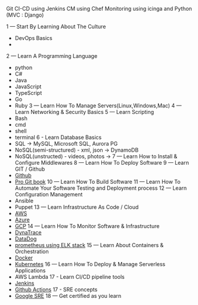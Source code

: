 Git
CI-CD using Jenkins
CM using Chef
Monitoring using icinga and 
Python (MVC : Django)


1 — Start By Learning About The Culture
- DevOps Basics
- 
2 — Learn A Programming Language
- python
- C#
- Java
- JavaScript
- TypeScript
- Go
- Ruby
3 — Learn How To Manage Servers(Linux,Windows,Mac)
4 — Learn Networking & Security Basics
5 — Learn Scripting
- Bash
- cmd
- shell
- terminal
6 - Learn Database Basics
- SQL -> MySQL, Microsoft SQL, Aurora PG
- NoSQL(semi-structured) - xml, json -> DynamoDB
- NoSQL(unstructed) - videos, photos ->
7 — Learn How to Install & Configure Middlewares
8 — Learn How To Deploy Software
9 — Learn GIT / Github
- [Github](https://github.com/)
- [Pro Git book](https://git-scm.com/book/en/v2)
10 — Learn How To Build Software
11 — Learn How To Automate Your Software Testing and Deployment process
12 — Learn Configuration Management
- Ansible
- Puppet
13 — Learn Infrastructure As Code / Cloud
- [AWS](https://aws.amazon.com/training/)
- [Azure](https://docs.microsoft.com/en-us/learn/azure/) 
- [GCP](https://cloud.google.com/training)
14 — Learn How To Monitor Software & Infrastructure
- [DynaTrace](https://www.dynatrace.com/support/help/get-started/what-is-dynatrace/)
- [DataDog](https://docs.datadoghq.com/)
- [prometheus using ELK stack](https://www.elastic.co/blog/prometheus-monitoring-at-scale-with-the-elastic-stack)
15 — Learn About Containers & Orchestration
- [Docker](https://docs.docker.com/get-started/)
- [Kubernetes](https://kubernetes.io/docs/home/)
16 — Learn How To Deploy & Manage Serverless Applications
- AWS Lambda
17 - Learn CI/CD pipeline tools
- [Jenkins](https://www.cloudbees.com/cloudbees-university)
- [Github Actions](https://github.com/features/actions)
17 - SRE concepts
- [Google SRE](https://sre.google/)
18 — Get certified as you learn
